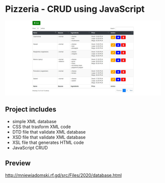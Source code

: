 # Pizzeria - CRUD using JavaScript

![Mane Interface](img.JPG)

## Project includes
- simple XML database
- CSS that trasform XML code 
- DTD file that validate XML database
- XSD file that validate XML database
- XSL file that generates HTML code 
- JavaScript CRUD 

## Preview
http://mniewiadomski.rf.gd/src/Files/2020/database.html

